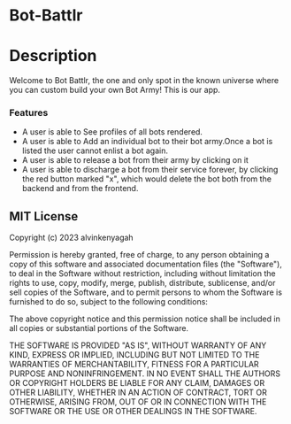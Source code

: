 # Bot-Battlr

# Description

Welcome to Bot Battlr, the one and only spot in the known universe where you can custom build your own Bot Army! This is our app.

### Features

<ul>

<li>A user is able to See profiles of all bots rendered.</li>
<li>A user is able to Add an individual bot to their bot army.Once a bot is listed the user cannot enlist a bot again. </li>
<li>A user is able to release a bot from their army by clicking on it</li>
<li>A user is able to discharge a bot from their service forever, by clicking the red button marked "x", which would delete the bot both from the backend and from the frontend.</li>

</ul>

## MIT License

Copyright (c) 2023 alvinkenyagah

Permission is hereby granted, free of charge, to any person obtaining a copy
of this software and associated documentation files (the "Software"), to deal
in the Software without restriction, including without limitation the rights
to use, copy, modify, merge, publish, distribute, sublicense, and/or sell
copies of the Software, and to permit persons to whom the Software is
furnished to do so, subject to the following conditions:

The above copyright notice and this permission notice shall be included in all
copies or substantial portions of the Software.

THE SOFTWARE IS PROVIDED "AS IS", WITHOUT WARRANTY OF ANY KIND, EXPRESS OR
IMPLIED, INCLUDING BUT NOT LIMITED TO THE WARRANTIES OF MERCHANTABILITY,
FITNESS FOR A PARTICULAR PURPOSE AND NONINFRINGEMENT. IN NO EVENT SHALL THE
AUTHORS OR COPYRIGHT HOLDERS BE LIABLE FOR ANY CLAIM, DAMAGES OR OTHER
LIABILITY, WHETHER IN AN ACTION OF CONTRACT, TORT OR OTHERWISE, ARISING FROM,
OUT OF OR IN CONNECTION WITH THE SOFTWARE OR THE USE OR OTHER DEALINGS IN THE
SOFTWARE.
